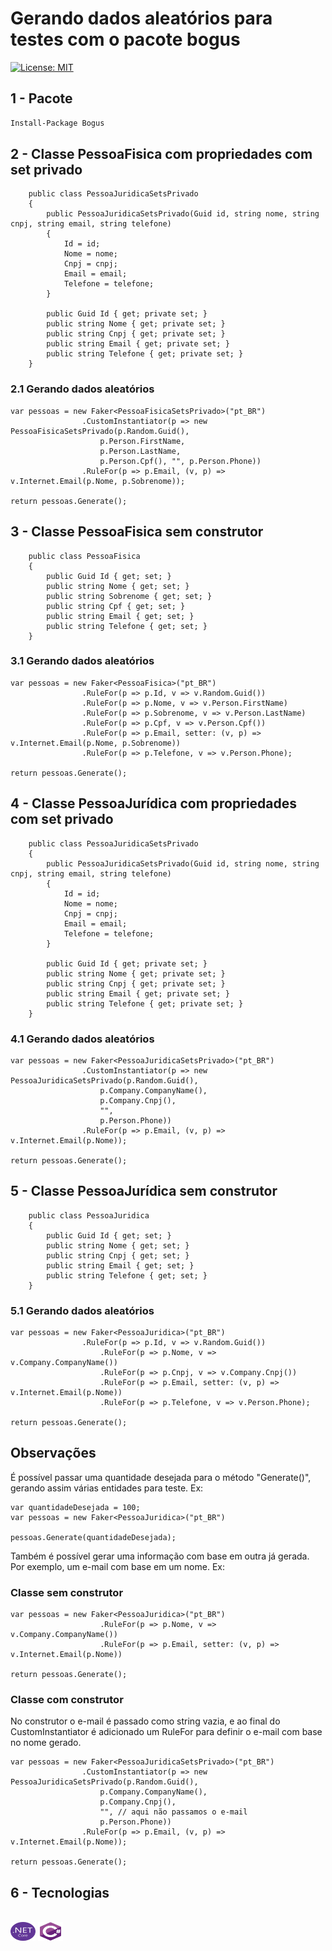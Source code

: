 # Gerando dados aleatórios para testes com o pacote bogus
[![License: MIT](https://img.shields.io/badge/License-MIT-yellow.svg)](https://opensource.org/licenses/MIT)

## 1 - Pacote
```bash
Install-Package Bogus
```
## 2 - Classe PessoaFisica com propriedades com set privado
```CSharp
    public class PessoaJuridicaSetsPrivado
    {
        public PessoaJuridicaSetsPrivado(Guid id, string nome, string cnpj, string email, string telefone)
        {
            Id = id;
            Nome = nome;
            Cnpj = cnpj;
            Email = email;
            Telefone = telefone;
        }

        public Guid Id { get; private set; }
        public string Nome { get; private set; }
        public string Cnpj { get; private set; }
        public string Email { get; private set; }
        public string Telefone { get; private set; }
    }
```
### 2.1 Gerando dados aleatórios
```CSharp
var pessoas = new Faker<PessoaFisicaSetsPrivado>("pt_BR")
                .CustomInstantiator(p => new PessoaFisicaSetsPrivado(p.Random.Guid(),
                    p.Person.FirstName,
                    p.Person.LastName,
                    p.Person.Cpf(), "", p.Person.Phone))
                .RuleFor(p => p.Email, (v, p) => v.Internet.Email(p.Nome, p.Sobrenome));

return pessoas.Generate();
```
## 3 - Classe PessoaFisica sem construtor
```CSharp
    public class PessoaFisica
    {
        public Guid Id { get; set; }
        public string Nome { get; set; }
        public string Sobrenome { get; set; }
        public string Cpf { get; set; }
        public string Email { get; set; }
        public string Telefone { get; set; }
    }
```
### 3.1 Gerando dados aleatórios
```CSharp
var pessoas = new Faker<PessoaFisica>("pt_BR")
                .RuleFor(p => p.Id, v => v.Random.Guid())
                .RuleFor(p => p.Nome, v => v.Person.FirstName)
                .RuleFor(p => p.Sobrenome, v => v.Person.LastName)
                .RuleFor(p => p.Cpf, v => v.Person.Cpf())
                .RuleFor(p => p.Email, setter: (v, p) => v.Internet.Email(p.Nome, p.Sobrenome))
                .RuleFor(p => p.Telefone, v => v.Person.Phone);

return pessoas.Generate();
```
## 4 - Classe PessoaJurídica com propriedades com set privado
```CSharp
    public class PessoaJuridicaSetsPrivado
    {
        public PessoaJuridicaSetsPrivado(Guid id, string nome, string cnpj, string email, string telefone)
        {
            Id = id;
            Nome = nome;
            Cnpj = cnpj;
            Email = email;
            Telefone = telefone;
        }

        public Guid Id { get; private set; }
        public string Nome { get; private set; }
        public string Cnpj { get; private set; }
        public string Email { get; private set; }
        public string Telefone { get; private set; }
    }
```
### 4.1 Gerando dados aleatórios
```CSharp
var pessoas = new Faker<PessoaJuridicaSetsPrivado>("pt_BR")
                .CustomInstantiator(p => new PessoaJuridicaSetsPrivado(p.Random.Guid(),
                    p.Company.CompanyName(),
                    p.Company.Cnpj(),
                    "",
                    p.Person.Phone))
                .RuleFor(p => p.Email, (v, p) => v.Internet.Email(p.Nome));

return pessoas.Generate();
```
## 5 - Classe PessoaJurídica sem construtor
```CSharp
    public class PessoaJuridica
    {
        public Guid Id { get; set; }
        public string Nome { get; set; }
        public string Cnpj { get; set; }
        public string Email { get; set; }
        public string Telefone { get; set; }
    }
```
### 5.1 Gerando dados aleatórios
```CSharp
var pessoas = new Faker<PessoaJuridica>("pt_BR")
                .RuleFor(p => p.Id, v => v.Random.Guid())
                    .RuleFor(p => p.Nome, v => v.Company.CompanyName())
                    .RuleFor(p => p.Cnpj, v => v.Company.Cnpj())
                    .RuleFor(p => p.Email, setter: (v, p) => v.Internet.Email(p.Nome))
                    .RuleFor(p => p.Telefone, v => v.Person.Phone);

return pessoas.Generate();
```
## Observações
É possível passar uma quantidade desejada para o método "Generate()", gerando assim várias entidades para teste. Ex:
```CSharp
var quantidadeDesejada = 100;
var pessoas = new Faker<PessoaJuridica>("pt_BR")

pessoas.Generate(quantidadeDesejada);
```
Também é possível gerar uma informação com base em outra já gerada. Por exemplo, um e-mail com base em um nome. Ex:

### Classe sem construtor
```CSharp
var pessoas = new Faker<PessoaJuridica>("pt_BR")
                    .RuleFor(p => p.Nome, v => v.Company.CompanyName())
                    .RuleFor(p => p.Email, setter: (v, p) => v.Internet.Email(p.Nome))

return pessoas.Generate();
```
### Classe com construtor
No construtor o e-mail é passado como string vazia, e ao final do CustomInstantiator é adicionado um RuleFor para definir o e-mail com base no nome gerado. 
```CSharp
var pessoas = new Faker<PessoaJuridicaSetsPrivado>("pt_BR")
                .CustomInstantiator(p => new PessoaJuridicaSetsPrivado(p.Random.Guid(),
                    p.Company.CompanyName(),
                    p.Company.Cnpj(),
                    "", // aqui não passamos o e-mail
                    p.Person.Phone))
                .RuleFor(p => p.Email, (v, p) => v.Internet.Email(p.Nome));

return pessoas.Generate();
```
## 6 - Tecnologias
<div style="display: inline_block"><br>
  <img align="center" alt="Jeferson-Netcore" height="30" width="40" src="https://github.com/devicons/devicon/blob/master/icons/dotnetcore/dotnetcore-original.svg">
  <img align="center" alt="Jeferson-Csharp" height="30" width="40" src="https://raw.githubusercontent.com/devicons/devicon/master/icons/csharp/csharp-original.svg">
</div>
